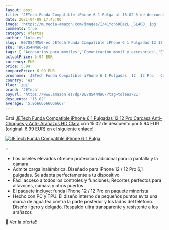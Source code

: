 ```yaml
---
layout: post
title: 'JETech Funda Compatible iPhone 6 1 Pulga al 15.02 % de descuento'
date: 2021-04-09 17:45:00
image: 'https://m.media-amazon.com/images/I/41YcnoDEazL._SL400_.jpg'
comments: true
category: ofertas
author: 'tole.es'
slug: 'B07QS4NMW6-es JETech Funda Compatible iPhone 6 1 Pulgadas 12 12 Pro...'
sku: 'B07QS4NMW6-es'
tags: [ 'Accesorios para móviles','Comunicación móvil y accesorios','Electrónica','Fundas y carcasas para teléfonos móviles','iphone','jetech', ]
actualPrice: 5.94 EUR
currency: EUR
price: 5.94
comparePrice: 6.99 EUR
prodname: 'JETech Funda Compatible iPhone 6 1 Pulgadas  12  12 Pro   Carcasa Anti-Choques y Anti- Arañazos  HD Clara'
country: 'es'
flag: '🇪🇸'
brand: 'JETech'
buyurl: 'https://www.amazon.es/dp/B07QS4NMW6/?tag=tolees-21'
descuento: '15.02'
average: '5.96666666666667'
---
```


Está [JETech Funda Compatible iPhone 6 1 Pulgadas  12  12 Pro   Carcasa Anti-Choques y Anti- Arañazos  HD Clara](https://www.amazon.es/dp/B07QS4NMW6/?tag=tolees-21) con 15.02 de descuento por 5.94 EUR (original: 6.99 EUR) en el siguiente enlace!

[![JETech Funda Compatible iPhone 6 1 Pulga](https://m.media-amazon.com/images/I/41YcnoDEazL._SL400_.jpg)](https://www.amazon.es/dp/B07QS4NMW6/?tag=tolees-21)

ℹ️:

- Los biseles elevados ofrecen protección adicional para la pantalla y la cámara.
- Admite carga inalámbrica. Diseñado para iPhone 12 / 12 Pro 6,1 pulgadas. Se adapta perfectamente a tu dispositivo
- Fácil acceso a todos los controles y funciones; Recortes perfectos para altavoces, cámara y otros puertos
- El paquete incluye: funda iPhone 12 / 12 Pro en paquete minorista
- Hecho con PC y TPU. El diseño interno de pequeños puntos evita una marca de agua fea contra la parte posterior y los lados del teléfono. Diseño ligero y delgado. Respaldo ultra transparente y resistente a los arañazos

[🛒 Ver la oferta!!](https://www.amazon.es/dp/B07QS4NMW6/?tag=tolees-21)
